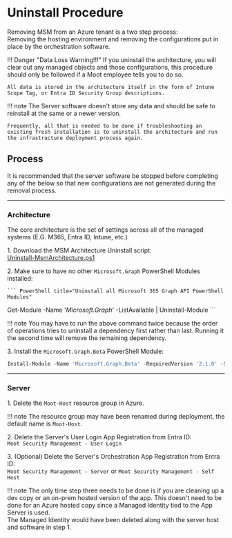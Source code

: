 # Uninstall Procedure

Removing MSM from an Azure tenant is a two step process:  
Removing the hosting environment and removing the configurations put in place by the orchestration software.

!!! Danger "Data Loss Warning!!!"
    If you uninstall the architecture, you will clear out any managed objects and those configurations, this procedure should only be followed if a Moot employee tells you to do so.

    All data is stored in the architecture itself in the form of Intune Scope Tag, or Entra ID Security Group descriptions.

!!! note
    The Server software doesn't store any data and should be safe to reinstall at the same or a newer version.

    Frequently, all that is needed to be done if troubleshooting an existing fresh installation is to uninstall the architecture and run the infrastructure deployment process again.

## Process

It is recommended that the server software be stopped before completing any of the below so that new configurations are not generated during the removal process.

---

### Architecture

The core architecture is the set of settings across all of the managed systems (E.G. M365, Entra ID, Intune, etc.)

1\. Download the MSM Architecture Uninstall script:  
[Uninstall-MsmArchitecture.ps1](/Troubleshooting/Assets/Scripts/Uninstall-MsmArchitecture.ps1)

2\. Make sure to have no other `Microsoft.Graph` PowerShell Modules installed:

    ``` PowerShell title="Uninstall all Microsoft 365 Graph API PowerShell Modules"
Get-Module -Name '*Microsoft.Graph*' -ListAvailable | Uninstall-Module
    ```

!!! note
    You may have to run the above command twice because the order of operations tries to uninstall a dependency first rather than last. Running it the second time will remove the remaining dependency.

3\. Install the `Microsoft.Graph.Beta` PowerShell Module:

``` PowerShell title="Install Microsoft 365 Graph API Beta Modules"
Install-Module -Name 'Microsoft.Graph.Beta' -RequiredVersion '2.1.0' -Scope 'AllUsers'
```

---

### Server

1\. Delete the `Moot-Host` resource group in Azure.

!!! note
    The resource group may have been renamed during deployment, the default name is `Moot-Host`.

2\. Delete the Server's User Login App Registration from Entra ID:  
`Moot Security Management - User Login`

3\. (Optional) Delete the Server's Orchestration App Registration from Entra ID:  
`Moot Security Management - Server` or `Moot Security Management - Self Host`

!!! note
    The only time step three needs to be done is if you are cleaning up a dev copy or an on-prem hosted version of the app. This doesn't need to be done for an Azure hosted copy since a Managed Identity tied to the App Server is used.  
    The Managed Identity would have been deleted along with the server host and software in step 1.
